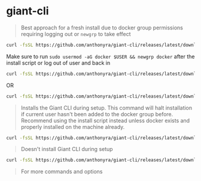 # giant-cli

> Best approach for a fresh install due to docker group permissions requiring logging out or `newgrp` to take effect
```bash
curl -fsSL https://github.com/anthonyra/giant-cli/releases/latest/download/giant-cli | bash -s -- install
```

Make sure to run `sudo usermod -aG docker $USER && newgrp docker` after the install script or log out of user and back in

```bash
curl -fsSL https://github.com/anthonyra/giant-cli/releases/latest/download/giant-cli | bash -s -- setup
```

OR

```bash
curl -fsSL https://github.com/anthonyra/giant-cli/releases/latest/download/giant-cli | bash -s -- setup --install
```
> Installs the Giant CLI during setup. This command will halt installation if current user hasn't been added to the docker group before. Recommend using the install script instead unless docker exists and properly installed on the machine already.

```bash
curl -fsSL https://github.com/anthonyra/giant-cli/releases/latest/download/giant-cli | bash -s -- setup
```
> Doesn't install Giant CLI during setup

```bash
curl -fsSL https://github.com/anthonyra/giant-cli/releases/latest/download/giant-cli | bash -s -- --help
```
> For more commands and options
